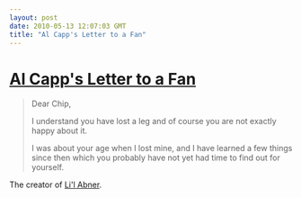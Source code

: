 ```yaml
---
layout: post
date: 2010-05-13 12:07:03 GMT
title: "Al Capp's Letter to a Fan"
---
```

# [Al Capp's Letter to a Fan](http://www.lettersofnote.com/2010/05/dont-keep-remembering-what-youve-lost.html)

> Dear Chip,
> 
> I understand you have lost a leg and of course you are not exactly happy about it.
>
> I was about your age when I lost mine, and I have learned a few things since then which you probably have not yet had time to find out for yourself.

The creator of [Li'l Abner](http://en.wikipedia.org/wiki/Li%27l_Abner).